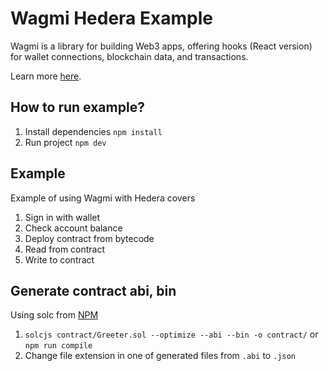 # Wagmi Hedera Example

Wagmi is a library for building Web3 apps, offering hooks (React version) for wallet connections, blockchain data, and transactions.

Learn more [here](https://wagmi.sh).

## How to run example?
1. Install dependencies `npm install`
2. Run project `npm dev`

## Example
Example of using Wagmi with Hedera covers
1. Sign in with wallet
2. Check account balance
3. Deploy contract from bytecode
4. Read from contract
5. Write to contract

## Generate contract abi, bin
Using solc from [NPM](https://www.npmjs.com/package/solc)

1. `solcjs contract/Greeter.sol --optimize --abi --bin -o contract/` or `npm run compile`
2. Change file extension in one of generated files from `.abi` to `.json`